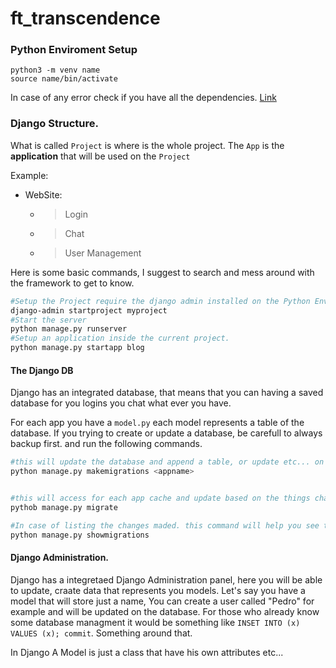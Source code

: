 # ft_transcendence


<!-- ## USE THE PYTHON ENVIROMENT VIRTUAL > https://docs.python.org/3/library/venv.html -->


### Python Enviroment Setup

```shell
python3 -m venv name
source name/bin/activate
```

In case of any error check if you have all the dependencies. [Link](https://reintech.io/blog/install-python3-pip-debian-12)

### Django Structure.

What is called `Project` is where is the whole project. The `App` is the **application** that will be used on the `Project` 

Example:

- WebSite:
    - > Login
    - > Chat
    - > User Management


Here is some basic commands, I suggest to search and mess around with the framework to get to know.

```sh
#Setup the Project require the django admin installed on the Python Enviroment pip
django-admin startproject myproject
#Start the server
python manage.py runserver
#Setup an application inside the current project.
python manage.py startapp blog
```

#### The Django DB
Django has an integrated database, that means that you can having a saved database for you logins you chat what ever you have.

For each app you have a `model.py` each model represents a table of the database. If you trying to create or update a database, be carefull to always backup first. and run the following commands.

```sh
#this will update the database and append a table, or update etc... on cache
python manage.py makemigrations <appname> 


#this will access for each app cache and update based on the things changed.
pythob manage.py migrate 

#In case of listing the changes maded. this command will help you see the migrations
python manage.py showmigrations
```

#### Django Administration.

Django has a integretaed Django Administration panel, here you will be able to update, craate data that represents you models. Let's say you have a model that will store just a name, You can create a user called "Pedro" for example and will be updated on the database. For those who already know some database managment it would be something like `INSET INTO (x) VALUES (x); commit`. Something around that. 

In Django A Model is just a class that have his own attributes etc...